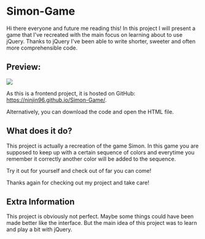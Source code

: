 # Simon-Game
Hi there everyone and future me reading this! In this project I will present a game that I've recreated with the main focus on learning about to use jQuery.
Thanks to jQuery I've been able to write shorter, sweeter and often more comprehensible code.

## Preview:
[![](https://i.ibb.co/1ZNn8pR/simon-game.png)](#)

As this is a frontend project, it is hosted on GitHub: https://ninjin96.github.io/Simon-Game/.

Alternatively, you can download the code and open the HTML file.

## What does it do?
This project is actually a recreation of the game Simon. In this game you are supposed to keep up with a certain sequence of colors and everytime you remember it correctly another color will be added to the sequence.

Try it out for yourself and check out of far you can come!

Thanks again for checking out my project and take care!

## Extra Information
This project is obviously not perfect. Maybe some things could have been made better like the interface. But the main idea of this project was to learn and play a bit with jQuery.
